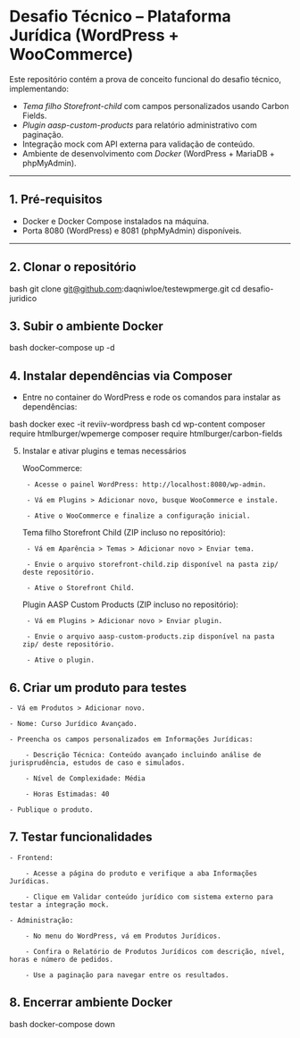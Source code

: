 # Desafio Técnico – Plataforma Jurídica (WordPress + WooCommerce)

Este repositório contém a prova de conceito funcional do desafio técnico, implementando:
- *Tema filho Storefront-child* com campos personalizados usando Carbon Fields.
- *Plugin aasp-custom-products* para relatório administrativo com paginação.
- Integração mock com API externa para validação de conteúdo.
- Ambiente de desenvolvimento com *Docker* (WordPress + MariaDB + phpMyAdmin).

---

## 1. Pré-requisitos

- Docker e Docker Compose instalados na máquina.
- Porta 8080 (WordPress) e 8081 (phpMyAdmin) disponíveis.

---

## 2. Clonar o repositório

bash
git clone git@github.com:daqniwloe/testewpmerge.git
cd desafio-juridico


## 3. Subir o ambiente Docker
bash
docker-compose up -d


## 4. Instalar dependências via Composer

- Entre no container do WordPress e rode os comandos para instalar as dependências:

bash
docker exec -it reviiv-wordpress bash
cd wp-content
composer require htmlburger/wpemerge
composer require htmlburger/carbon-fields

5. Instalar e ativar plugins e temas necessários

    WooCommerce:

        - Acesse o painel WordPress: http://localhost:8080/wp-admin.

        - Vá em Plugins > Adicionar novo, busque WooCommerce e instale.

        - Ative o WooCommerce e finalize a configuração inicial.

    Tema filho Storefront Child (ZIP incluso no repositório):

        - Vá em Aparência > Temas > Adicionar novo > Enviar tema.

        - Envie o arquivo storefront-child.zip disponível na pasta zip/ deste repositório.

        - Ative o Storefront Child.

    Plugin AASP Custom Products (ZIP incluso no repositório):

        - Vá em Plugins > Adicionar novo > Enviar plugin.

        - Envie o arquivo aasp-custom-products.zip disponível na pasta zip/ deste repositório.

        - Ative o plugin.

## 6. Criar um produto para testes

    - Vá em Produtos > Adicionar novo.

    - Nome: Curso Jurídico Avançado.

    - Preencha os campos personalizados em Informações Jurídicas:

        - Descrição Técnica: Conteúdo avançado incluindo análise de jurisprudência, estudos de caso e simulados.

        - Nível de Complexidade: Média

        - Horas Estimadas: 40

    - Publique o produto.

## 7. Testar funcionalidades

    - Frontend:

        - Acesse a página do produto e verifique a aba Informações Jurídicas.

        - Clique em Validar conteúdo jurídico com sistema externo para testar a integração mock.

    - Administração:

        - No menu do WordPress, vá em Produtos Jurídicos.

        - Confira o Relatório de Produtos Jurídicos com descrição, nível, horas e número de pedidos.

        - Use a paginação para navegar entre os resultados.

 ## 8. Encerrar ambiente Docker

bash
docker-compose down
